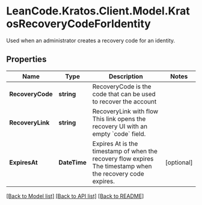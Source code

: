 # LeanCode.Kratos.Client.Model.KratosRecoveryCodeForIdentity
Used when an administrator creates a recovery code for an identity.

## Properties

Name | Type | Description | Notes
------------ | ------------- | ------------- | -------------
**RecoveryCode** | **string** | RecoveryCode is the code that can be used to recover the account | 
**RecoveryLink** | **string** | RecoveryLink with flow  This link opens the recovery UI with an empty &#x60;code&#x60; field. | 
**ExpiresAt** | **DateTime** | Expires At is the timestamp of when the recovery flow expires  The timestamp when the recovery code expires. | [optional] 

[[Back to Model list]](../../README.md#documentation-for-models) [[Back to API list]](../../README.md#documentation-for-api-endpoints) [[Back to README]](../../README.md)

